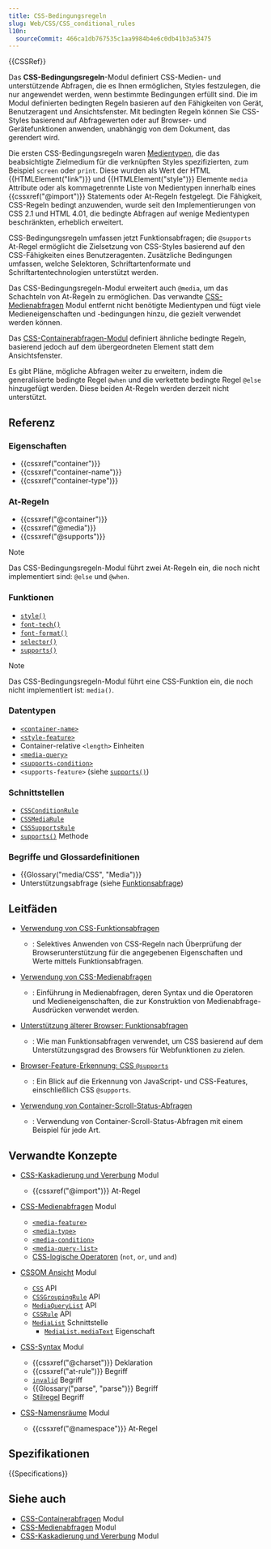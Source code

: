 ```yaml
---
title: CSS-Bedingungsregeln
slug: Web/CSS/CSS_conditional_rules
l10n:
  sourceCommit: 466ca1db767535c1aa9984b4e6c0db41b3a53475
---
```


{{CSSRef}}

Das **CSS-Bedingungsregeln**-Modul definiert CSS-Medien- und unterstützende Abfragen, die es Ihnen ermöglichen, Styles festzulegen, die nur angewendet werden, wenn bestimmte Bedingungen erfüllt sind. Die im Modul definierten bedingten Regeln basieren auf den Fähigkeiten von Gerät, Benutzeragent und Ansichtsfenster. Mit bedingten Regeln können Sie CSS-Styles basierend auf Abfragewerten oder auf Browser- und Gerätefunktionen anwenden, unabhängig von dem Dokument, das gerendert wird.

Die ersten CSS-Bedingungsregeln waren [Medientypen](/de/docs/Web/CSS/@media#media_types), die das beabsichtigte Zielmedium für die verknüpften Styles spezifizierten, zum Beispiel `screen` oder `print`. Diese wurden als Wert der HTML {{HTMLElement("link")}} und {{HTMLElement("style")}} Elemente `media` Attribute oder als kommagetrennte Liste von Medientypen innerhalb eines {{cssxref("@import")}} Statements oder At-Regeln festgelegt. Die Fähigkeit, CSS-Regeln bedingt anzuwenden, wurde seit den Implementierungen von CSS 2.1 und HTML 4.01, die bedingte Abfragen auf wenige Medientypen beschränkten, erheblich erweitert.

CSS-Bedingungsregeln umfassen jetzt Funktionsabfragen; die `@supports` At-Regel ermöglicht die Zielsetzung von CSS-Styles basierend auf den CSS-Fähigkeiten eines Benutzeragenten. Zusätzliche Bedingungen umfassen, welche Selektoren, Schriftartenformate und Schriftartentechnologien unterstützt werden.

Das CSS-Bedingungsregeln-Modul erweitert auch `@media`, um das Schachteln von At-Regeln zu ermöglichen. Das verwandte [CSS-Medienabfragen](/de/docs/Web/CSS/CSS_media_queries) Modul entfernt nicht benötigte Medientypen und fügt viele Medieneigenschaften und -bedingungen hinzu, die gezielt verwendet werden können.

Das [CSS-Containerabfragen-Modul](/de/docs/Web/CSS/CSS_containment/Container_queries) definiert ähnliche bedingte Regeln, basierend jedoch auf dem übergeordneten Element statt dem Ansichtsfenster.

Es gibt Pläne, mögliche Abfragen weiter zu erweitern, indem die generalisierte bedingte Regel `@when` und die verkettete bedingte Regel `@else` hinzugefügt werden. Diese beiden At-Regeln werden derzeit nicht unterstützt.

## Referenz

### Eigenschaften

- {{cssxref("container")}}
- {{cssxref("container-name")}}
- {{cssxref("container-type")}}

### At-Regeln

- {{cssxref("@container")}}
- {{cssxref("@media")}}
- {{cssxref("@supports")}}

> [!NOTE]
> Das CSS-Bedingungsregeln-Modul führt zwei At-Regeln ein, die noch nicht implementiert sind: `@else` und `@when`.

### Funktionen

- [`style()`](/de/docs/Web/CSS/@container#container_style_queries)
- [`font-tech()`](/de/docs/Web/CSS/@supports#font-tech)
- [`font-format()`](/de/docs/Web/CSS/@supports#font-format)
- [`selector()`](/de/docs/Web/CSS/@supports#function_syntax)
- [`supports()`](/de/docs/Web/CSS/@import#supports-condition)

> [!NOTE]
> Das CSS-Bedingungsregeln-Modul führt eine CSS-Funktion ein, die noch nicht implementiert ist: `media()`.

### Datentypen

- [`<container-name>`](/de/docs/Web/CSS/@container#container-name)
- [`<style-feature>`](/de/docs/Web/CSS/@container#container_style_queries)
- Container-relative `<length>` Einheiten
- [`<media-query>`](/de/docs/Web/CSS/CSS_media_queries/Using_media_queries#syntax)
- [`<supports-condition>`](/de/docs/Web/CSS/@import#importing_css_rules_conditional_on_feature_support)
- `<supports-feature>` (siehe [`supports()`](/de/docs/Web/CSS/@import#supports-condition))

### Schnittstellen

- [`CSSConditionRule`](/de/docs/Web/API/CSSConditionRule)
- [`CSSMediaRule`](/de/docs/Web/API/CSSMediaRule)
- [`CSSSupportsRule`](/de/docs/Web/API/CSSSupportsRule)
- [`supports()`](/de/docs/Web/API/CSS/supports_static) Methode

### Begriffe und Glossardefinitionen

- {{Glossary("media/CSS", "Media")}}
- Unterstützungsabfrage (siehe [Funktionsabfrage](/de/docs/Web/CSS/CSS_conditional_rules/Using_feature_queries))

## Leitfäden

- [Verwendung von CSS-Funktionsabfragen](/de/docs/Web/CSS/CSS_conditional_rules/Using_feature_queries)
  - : Selektives Anwenden von CSS-Regeln nach Überprüfung der Browserunterstützung für die angegebenen Eigenschaften und Werte mittels Funktionsabfragen.

- [Verwendung von CSS-Medienabfragen](/de/docs/Web/CSS/CSS_media_queries/Using_media_queries)
  - : Einführung in Medienabfragen, deren Syntax und die Operatoren und Medieneigenschaften, die zur Konstruktion von Medienabfrage-Ausdrücken verwendet werden.

- [Unterstützung älterer Browser: Funktionsabfragen](/de/docs/Learn_web_development/Core/CSS_layout/Supporting_Older_Browsers#feature_queries)
  - : Wie man Funktionsabfragen verwendet, um CSS basierend auf dem Unterstützungsgrad des Browsers für Webfunktionen zu zielen.

- [Browser-Feature-Erkennung: CSS `@supports`](/de/docs/Learn_web_development/Extensions/Testing/Feature_detection#supports)
  - : Ein Blick auf die Erkennung von JavaScript- und CSS-Features, einschließlich CSS `@supports`.

- [Verwendung von Container-Scroll-Status-Abfragen](/de/docs/Web/CSS/CSS_conditional_rules/Container_scroll-state_queries)
  - : Verwendung von Container-Scroll-Status-Abfragen mit einem Beispiel für jede Art.

## Verwandte Konzepte

- [CSS-Kaskadierung und Vererbung](/de/docs/Web/CSS/CSS_cascade) Modul
  - {{cssxref("@import")}} At-Regel

- [CSS-Medienabfragen](/de/docs/Web/CSS/CSS_media_queries) Modul
  - [`<media-feature>`](/de/docs/Web/CSS/@media#media_features)
  - [`<media-type>`](/de/docs/Web/CSS/@media#media_types)
  - [`<media-condition>`](/de/docs/Web/CSS/@media#logical_operators)
  - [`<media-query-list>`](/de/docs/Web/SVG/Reference/Attribute/media)
  - [CSS-logische Operatoren](/de/docs/Web/CSS/@media#logical_operators) (`not`, `or`, und `and`)

- [CSSOM Ansicht](/de/docs/Web/CSS/CSSOM_view) Modul
  - [`CSS`](/de/docs/Web/API/CSS) API
  - [`CSSGroupingRule`](/de/docs/Web/API/CSSGroupingRule) API
  - [`MediaQueryList`](/de/docs/Web/API/MediaQueryList) API
  - [`CSSRule`](/de/docs/Web/API/CSSRule) API
  - [`MediaList`](/de/docs/Web/API/MediaList) Schnittstelle
    - [`MediaList.mediaText`](/de/docs/Web/API/MediaList/mediaText) Eigenschaft

- [CSS-Syntax](/de/docs/Web/CSS/CSS_syntax) Modul
  - {{cssxref("@charset")}} Deklaration
  - {{cssxref("at-rule")}} Begriff
  - [`invalid`](/de/docs/Web/CSS/CSS_syntax/Error_handling) Begriff
  - {{Glossary("parse", "parse")}} Begriff
  - [Stilregel](/de/docs/Web/API/CSSStyleRule) Begriff

- [CSS-Namensräume](/de/docs/Web/CSS/CSS_namespaces) Modul
  - {{cssxref("@namespace")}} At-Regel

## Spezifikationen

{{Specifications}}

## Siehe auch

- [CSS-Containerabfragen](/de/docs/Web/CSS/CSS_containment/Container_queries) Modul
- [CSS-Medienabfragen](/de/docs/Web/CSS/CSS_media_queries) Modul
- [CSS-Kaskadierung und Vererbung](/de/docs/Web/CSS/CSS_cascade) Modul
